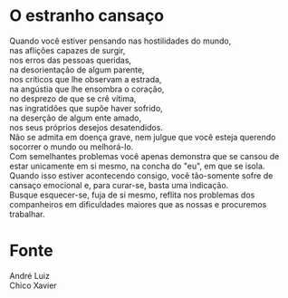 # O estranho cansaço

Quando você estiver pensando nas hostilidades do mundo,  
nas aflições capazes de surgir,  
nos erros das pessoas queridas,  
na desorientação de algum parente,  
nos críticos que lhe observam a estrada,  
na angústia que lhe ensombra o coração,  
no desprezo de que se crê vítima,  
nas ingratidões que supõe haver sofrido,  
na deserção de algum ente amado,  
nos seus próprios desejos desatendidos.  
Não se admita em doença grave, nem julgue que você esteja querendo socorrer o mundo ou melhorá-lo.   
Com semelhantes problemas você apenas demonstra que se cansou de estar unicamente em si mesmo, na concha do "eu", em que se isola.   
Quando isso estiver acontecendo consigo, você tão-somente sofre de cansaço emocional e, para curar-se, basta uma indicação.  
Busque esquecer-se, fuja de si mesmo, reflita nos problemas dos companheiros em dificuldades maiores que as nossas e procuremos trabalhar.  

# Fonte
André Luiz  
Chico Xavier 
 